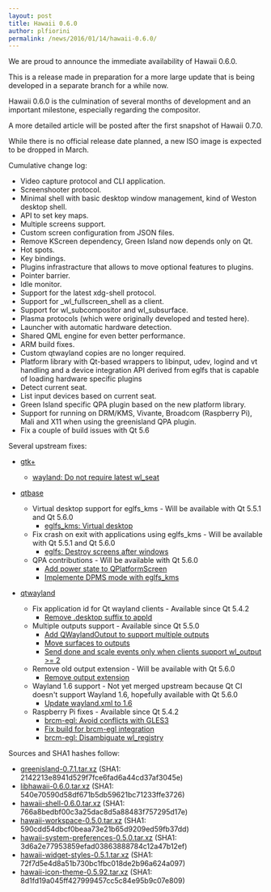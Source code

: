 ```yaml
---
layout: post
title: Hawaii 0.6.0
author: plfiorini
permalink: /news/2016/01/14/hawaii-0.6.0/
---
```


We are proud to announce the immediate availability of Hawaii 0.6.0.

This is a release made in preparation for a more large update that is being
developed in a separate branch for a while now.

Hawaii 0.6.0 is the culmination of several months of development and an
important milestone, especially regarding the compositor.

A more detailed article will be posted after the first snapshot of Hawaii 0.7.0.

While there is no official release date planned, a new ISO image is expected
to be dropped in March.

<!-- more -->

Cumulative change log:

* Video capture protocol and CLI application.
* Screenshooter protocol.
* Minimal shell with basic desktop window management, kind of Weston desktop shell.
* API to set key maps.
* Multiple screens support.
* Custom screen configuration from JSON files.
* Remove KScreen dependency, Green Island now depends only on Qt.
* Hot spots.
* Key bindings.
* Plugins infrastracture that allows to move optional features to plugins.
* Pointer barrier.
* Idle monitor.
* Support for the latest xdg-shell protocol.
* Support for _wl_fullscreen_shell as a client.
* Support for wl_subcompositor and wl_subsurface.
* Plasma protocols (which were originally developed and tested here).
* Launcher with automatic hardware detection.
* Shared QML engine for even better performance.
* ARM build fixes.
* Custom qtwayland copies are no longer required.
* Platform library with Qt-based wrappers to libinput, udev, logind and vt handling and a device integration API derived from eglfs that is capable of loading hardware specific plugins
* Detect current seat.
* List input devices based on current seat.
* Green Island specific QPA plugin based on the new platform library.
* Support for running on DRM/KMS, Vivante, Broadcom (Raspberry Pi), Mali and X11 when using the greenisland QPA plugin.
* Fix a couple of build issues with Qt 5.6

Several upstream fixes:

* [gtk+](https://git.gnome.org/browse/gtk+/)
  * [wayland: Do not require latest wl_seat](https://git.gnome.org/browse/gtk+/commit/?id=6ae521bb325493d32fa2e3be341886163b0d7df9)

* [qtbase](http://code.qt.io/cgit/qt/qtbase.git/)
  * Virtual desktop support for eglfs_kms - Will be available with Qt 5.5.1 and Qt 5.6.0
    * [eglfs_kms: Virtual desktop](http://code.qt.io/cgit/qt/qtbase.git/commit/?id=11512d6a2cd6d816a13db7ee0c48627d6534b377)
  * Fix crash on exit with applications using eglfs_kms - Will be available with Qt 5.5.1 and Qt 5.6.0
    * [eglfs: Destroy screens after windows](http://code.qt.io/cgit/qt/qtbase.git/commit/?id=11370f0a43bc2912b529573689941fe88446ff0f)
  * QPA contributions - Will be available with Qt 5.6.0
    * [Add power state to QPlatformScreen](http://code.qt.io/cgit/qt/qtbase.git/commit/?h=dev&id=d71f3e088275caa13d73d908deadbc45660a6ab9)
    * [Implemente DPMS mode with eglfs_kms](http://code.qt.io/cgit/qt/qtbase.git/commit/?h=dev&id=e948f97814175d2e28ac4dba37f8e49b8775b2cf)

* [qtwayland](http://code.qt.io/cgit/qt/qtwayland.git/)
  * Fix application id for Qt wayland clients - Available since Qt 5.4.2
    * [Remove .desktop suffix to appId](http://code.qt.io/cgit/qt/qtwayland.git/commit/?id=72aa34dc2aebbea715a5915f26cb6f0f67e164d1) 
  * Multiple outputs support - Available since Qt 5.5.0
    * [Add QWaylandOutput to support multiple outputs](http://code.qt.io/cgit/qt/qtwayland.git/commit/?id=b09f2e8440b7a0c9532d730d52296cf05b944ee2)
    * [Move surfaces to outputs](http://code.qt.io/cgit/qt/qtwayland.git/commit/?id=d6a9b108f4bc2cf3d6a68a16128796d75f767829)
    * [Send done and scale events only when clients support wl_output >= 2](http://code.qt.io/cgit/qt/qtwayland.git/commit/?id=1239e62bc9a88854e2a844716ef166e2acfef622)
  * Remove old output extension - Will be available with Qt 5.6.0
      * [Remove output extension](http://code.qt.io/cgit/qt/qtwayland.git/commit/?id=2a975049e582d98a4a3ee8dfce7a1be6737ec277)
  * Wayland 1.6 support - Not yet merged upstream because Qt CI doesn't support Wayland 1.6, hopefully available with Qt 5.6.0
    * [Update wayland.xml to 1.6](https://codereview.qt-project.org/#/c/104222/)
  * Raspberry Pi fixes - Available since Qt 5.4.2
    * [brcm-egl: Avoid conflicts with GLES3](http://code.qt.io/cgit/qt/qtwayland.git/commit/?id=d5e7965a87d81e2d7157c785403b0aba681de62a)
    * [Fix build for brcm-egl integration](http://code.qt.io/cgit/qt/qtwayland.git/commit/?id=6b4db848c9898676074ea4bc601ac04196105ab1)
    * [brcm-egl: Disambiguate wl_registry](http://code.qt.io/cgit/qt/qtwayland.git/commit/?id=aad4549584498dddf7b08df595417b4ad0a05419)

Sources and SHA1 hashes follow:

* [greenisland-0.7.1.tar.xz](https://github.com/greenisland/greenisland/releases/download/v0.7.1/greenisland-0.7.1.tar.xz) (SHA1: 2142213e8941d529f7fce6fad6a44cd37af3045e)
* [libhawaii-0.6.0.tar.xz](https://github.com/hawaii-desktop/libhawaii/releases/download/v0.6.0/libhawaii-0.6.0.tar.xz) (SHA1: 540e70590d58df671b5db59621bc71233ffe3726)
* [hawaii-shell-0.6.0.tar.xz](https://github.com/hawaii-desktop/hawaii-shell/releases/download/v0.6.0/hawaii-shell-0.6.0.tar.xz) (SHA1: 766a8bedbf00c3a25dac8d5a88483f757295d17e)
* [hawaii-workspace-0.5.0.tar.xz](https://github.com/hawaii-desktop/hawaii-workspace/releases/download/v0.5.0/hawaii-workspace-0.5.0.tar.xz) (SHA1: 590cdd54dbcf0beaa73e21b65d9209ed59fb37dd)
* [hawaii-system-preferences-0.5.0.tar.xz](https://github.com/hawaii-desktop/hawaii-system-preferences/releases/download/v0.5.0/hawaii-system-preferences-0.5.0.tar.xz) (SHA1: 3d6a2e77953859efad03863888784c12a47b12ef)
* [hawaii-widget-styles-0.5.1.tar.xz](https://github.com/hawaii-desktop/hawaii-widget-styles/releases/download/v0.5.1/hawaii-widget-styles-0.5.1.tar.xz) (SHA1: 72f7d5e4d8a51b730bc1fbc018de2b96a624a097)
* [hawaii-icon-theme-0.5.92.tar.xz](https://github.com/hawaii-desktop/hawaii-icon-theme/releases/download/v0.5.92/hawaii-icon-theme-0.5.92.tar.xz) (SHA1: 8d1fd19a045ff427999457cc5c84e95b9c07e809)
